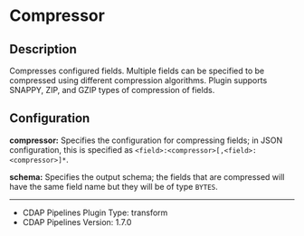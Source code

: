 # Compressor


Description
-----------
Compresses configured fields. Multiple fields can be specified to be compressed using different compression algorithms.
Plugin supports SNAPPY, ZIP, and GZIP types of compression of fields.


Configuration
-------------
**compressor:** Specifies the configuration for compressing fields; in JSON configuration, 
this is specified as ``<field>:<compressor>[,<field>:<compressor>]*``.

**schema:** Specifies the output schema; the fields that are compressed will have the same field name 
but they will be of type ``BYTES``.

---
- CDAP Pipelines Plugin Type: transform
- CDAP Pipelines Version: 1.7.0
